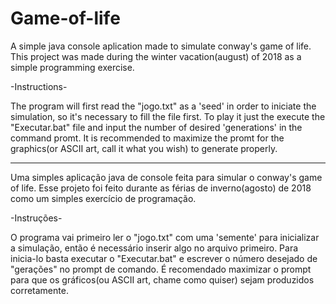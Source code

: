 # Game-of-life
A simple java console aplication made to simulate conway's game of life.
This project was made during the winter vacation(august) of 2018 as a simple programming exercise.

-Instructions-

The program will first read the "jogo.txt" as a 'seed' in order to iniciate the simulation, so it's necessary to fill the file first.
To play it just the execute the "Executar.bat" file and input the number of desired 'generations' in the command promt. It is 
recommended to maximize the promt for the graphics(or ASCII art, call it what you wish) to generate properly.

--------------------------------------------------------------------------------------------------------------------------------------

Uma simples aplicação java de console feita para simular o conway's game of life.
Esse projeto foi feito durante as férias de inverno(agosto) de 2018 como um simples exercício de programação.

-Instruções-

O programa vai primeiro ler o "jogo.txt" com uma 'semente' para inicializar a simulação, então é necessário inserir algo no arquivo primeiro.
Para inicia-lo basta executar o "Executar.bat" e escrever o número desejado de "gerações" no prompt de comando. É recomendado maximizar o prompt para que os gráficos(ou ASCII art, chame como quiser) sejam produzidos corretamente.
